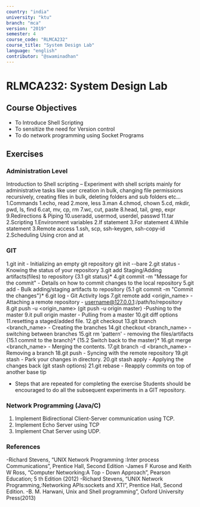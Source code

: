 ```yaml
---
country: "india"
university: "ktu"
branch: "mca"
version: "2019"
semester: 4
course_code: "RLMCA232"
course_title: "System Design Lab"
language: "english"
contributor: "@swaminadhan"
---
```


# RLMCA232: System Design Lab  

## Course Objectives

- To Introduce Shell Scripting
- To sensitize the need for Version control
- To do network programming using Socket Programs


## Exercises

### Administration Level
Introduction to Shell scripting – Experiment with shell scripts mainly for administrative tasks like
user creation in bulk, changing file permissions recursively, creating files in bulk, deleting folders and sub folders etc…
1.Commands
1.echo, read
2.more, less
3.man
4.chmod, chown
5.cd, mkdir, pwd, ls, find
6.cat, mv, cp, rm
7.wc, cut, paste
8.head, tail, grep, expr
9.Redirections & Piping
10.useradd, usermod, userdel, passwd
11.tar
2.Scripting
  1.Environment variables
  2.If statement
  3.For statement
  4.While statement
3.Remote access
  1.ssh, scp, ssh-keygen, ssh-copy-id
  2.Scheduling Using cron and at 

### GIT

1.git init - Initializing an empty git repository
git init --bare
2.git status - Knowing the status of your repository
3.git add <artifact> Staging/Adding artifacts(files) to repository
{3.1 git status}*
4.git commit -m "Message for the commit" - Details on how to commit changes to the local
repository
5.git add <pattern> - Bulk adding/staging artifacts to repository
{5.1 git commit -m "Commit the changes"}*
6.git log - Git Activity logs
7.git remote add <origin_name> <remote repository URL> - Attaching a remote repository
<remote repository URL> - username@127.0.0.1:/path/to/repository
8.git push -u <origin_name> <branch> (git push -u origin master) -Pushing to the master
9.it pull origin master - Pulling from a master
10.git diff options
11.resetting a staged/added file.
12.git checkout
13.git branch <branch_name> - Creating the branches
14.git checkout <branch_name> - switching between branches
15.git rm 'pattern' - removing the files/artifacts
{15.1 commit to the branch}*
{15.2 Switch back to the master}*
16.git merge <branch_name> - Merging the contents.
17.git branch -d <branch_name> - Removing a branch
18.git push - Syncing with the remote repository
19.git stash - Park your changes in directory.
20.git stash apply - Applying the changes back (git stash options)
21.git rebase - Reapply commits on top of another base tip
* Steps that are repeated for completing the exercise
Students should be encouraged to do all the subsequent experiments in a GIT repository.

### Network Programming (Java/C)

1. Implement Bidirectional Client-Server communication using TCP.
2. Implement Echo Server using TCP
3. Implement Chat Server using UDP.

### References

-Richard Stevens, “UNIX Network Programming :Inter process Communications”,
Prentice Hall, Second Edition
-James F Kurose and Keith W Ross, “Computer Networking:A Top - Down Approach”,
Pearson Education; 5 th Edition (2012)
-Richard Stevens, “UNIX Network Programming,:Networking APIs:sockets and XTI”,
Prentice Hall, Second Edition.
-B. M. Harwani, Unix and Shell programming”, Oxford University Press(2013)



